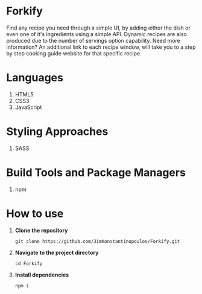# Forkify

Find any recipe you need through a simple UI, by adding either the dish or even one of it's ingredients using a simple API. Dynamic recipes are also produced due to the number of servings option capability. Need more information? An additional link to each recipe window, will take you to a step by step cooking guide website for that specific recipe.

# Languages
<ol>
  <li>HTML5</li>
  <li>CSS3</li>
  <li>JavaScript</li>
</ol>

# Styling Approaches
<ol>
  <li>SASS</li>
</ol>

# Build Tools and Package Managers
<ol>
  <li>npm</li>
</ol>

# How to use
1. **Clone the repository**
    ```
    git clone https://github.com/JimKonstantinopoulos/Forkify.git
    ```
2. **Navigate to the project directory**
    ```
    cd Forkify
    ```
3. **Install dependencies**
    ```
    npm i
    ```
